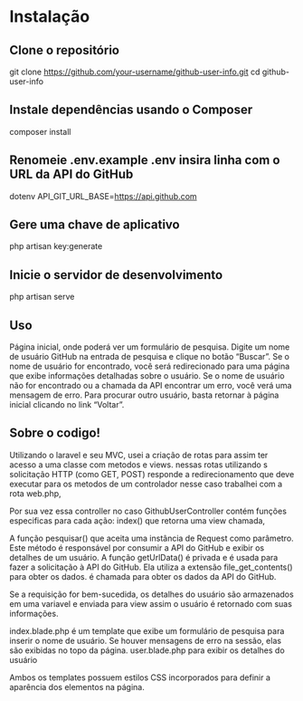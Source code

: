 # Instalação

## Clone o repositório
git clone https://github.com/your-username/github-user-info.git
cd github-user-info

## Instale dependências usando o Composer
composer install

## Renomeie .env.example .env insira linha com o URL da API do GitHub
dotenv
API_GIT_URL_BASE=https://api.github.com

## Gere uma chave de aplicativo
php artisan key:generate

## Inicie o servidor de desenvolvimento
php artisan serve

## Uso
Página inicial, onde poderá ver um formulário de pesquisa.
Digite um nome de usuário GitHub na entrada de pesquisa e clique no botão “Buscar”.
Se o nome de usuário for encontrado, você será redirecionado para uma página que exibe informações detalhadas sobre o usuário.
Se o nome de usuário não for encontrado ou a chamada da API encontrar um erro, você verá uma mensagem de erro.
Para procurar outro usuário, basta retornar à página inicial clicando no link “Voltar”.

## Sobre o codigo!

Utilizando o laravel e seu MVC, usei a criação de rotas para assim ter acesso a uma classe com metodos e views.
nessas rotas utilizando s solicitação HTTP (como GET, POST) responde a redirecionamento que deve executar para os metodos de um controlador nesse caso trabalhei com a rota web.php,

Por sua vez essa controller no caso GithubUserController contém funções especificas para cada ação: index() que retorna uma view chamada,

A função pesquisar() que aceita uma instância de Request como parâmetro. Este método é responsável por consumir a API do GitHub e exibir os detalhes de um usuário.
A função getUrlData()  é privada e é usada para fazer a solicitação à API do GitHub. Ela utiliza a extensão file_get_contents() para obter os dados.
é chamada para obter os dados da API do GitHub. 

Se a requisição for bem-sucedida, os detalhes do usuário são armazenados em uma variavel e enviada para view assim o usuário é retornado com suas informações.

index.blade.php é um template que exibe um formulário de pesquisa para inserir o nome de usuário.
Se houver mensagens de erro na sessão, elas são exibidas no topo da página.
user.blade.php para exibir os detalhes do usuário 

Ambos os templates possuem estilos CSS incorporados para definir a aparência dos elementos na página.


 
